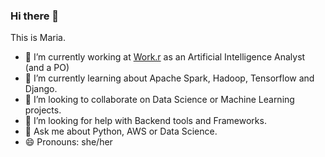 ### Hi there 👋


This is Maria.

- 🔭 I’m currently working at [Work.r](https://www.workr.com.co/) as an Artificial Intelligence Analyst (and a PO)
- 🌱 I’m currently learning about Apache Spark, Hadoop, Tensorflow and Django. 
- 👯 I’m looking to collaborate on Data Science or Machine Learning projects. 
- 🤔 I’m looking for help with Backend tools and Frameworks. 
- 💬 Ask me about Python, AWS or Data Science. 
- 😄 Pronouns: she/her

